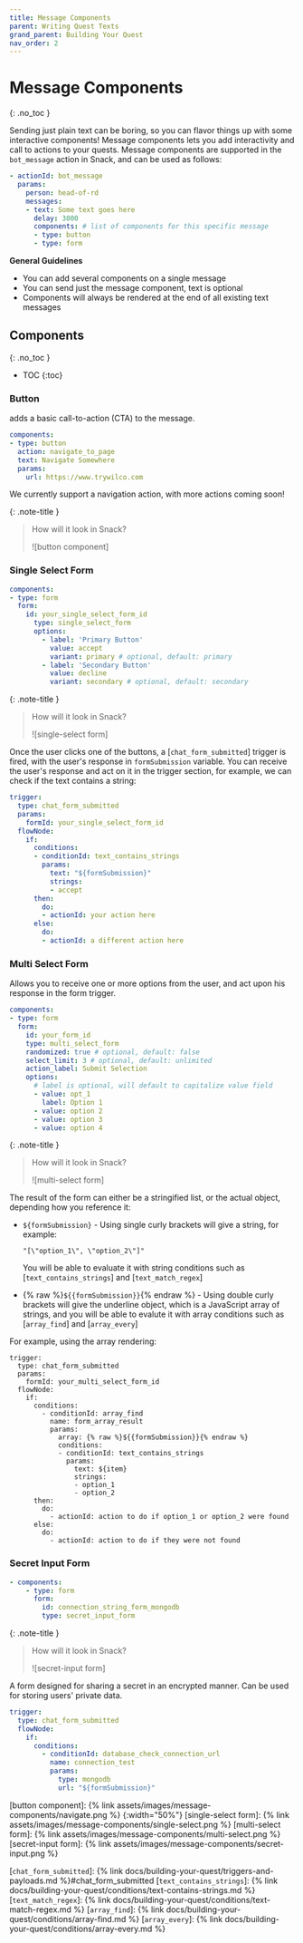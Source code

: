 ```yaml
---
title: Message Components
parent: Writing Quest Texts
grand_parent: Building Your Quest
nav_order: 2
---
```


# Message Components
{: .no_toc }

Sending just plain text can be boring, so you can flavor things up with some interactive components! Message components lets you add interactivity and call to actions to your quests. Message components are supported in the `bot_message` action in Snack, and can be used as follows: 

```yml
- actionId: bot_message
  params:
    person: head-of-rd
    messages:
    - text: Some text goes here
      delay: 3000
      components: # list of components for this specific message
      - type: button
      - type: form
```

**General Guidelines**
- You can add several components on a single message
- You can send just the message component, text is optional
- Components will always be rendered at the end of all existing text messages


## Components
{: .no_toc }
- TOC
{:toc}

### Button

adds a basic call-to-action (CTA) to the message.

```yml
components:
- type: button
  action: navigate_to_page
  text: Navigate Somewhere
  params: 
    url: https://www.trywilco.com
```

We currently support a navigation action, with more actions coming soon!

{: .note-title }
> How will it look in Snack?
>
> ![button component]

### Single Select Form

```yml
components:
- type: form
  form:
    id: your_single_select_form_id
      type: single_select_form
      options:
        - label: 'Primary Button'
          value: accept
          variant: primary # optional, default: primary
        - label: 'Secondary Button'
          value: decline
          variant: secondary # optional, default: secondary
```

{: .note-title }
> How will it look in Snack?
>
> ![single-select form]

Once the user clicks one of the buttons, a [`chat_form_submitted`] trigger is fired, with the user's response in `formSubmission` variable.  You can receive the user's response and act on it in the trigger section, for example, we can check if the text contains a string:

```yml
trigger:
  type: chat_form_submitted
  params:
    formId: your_single_select_form_id
  flowNode:
    if:
      conditions:
      - conditionId: text_contains_strings
        params:
          text: "${formSubmission}"
          strings:
          - accept
      then:
        do:
        - actionId: your action here
      else:
        do:
        - actionId: a different action here
```

### Multi Select Form

Allows you to receive one or more options from the user, and act upon his response in the form trigger.

```yml
components:
- type: form
  form:
    id: your_form_id
    type: multi_select_form
    randomized: true # optional, default: false
    select_limit: 3 # optional, default: unlimited
    action_label: Submit Selection
    options: 
      # label is optional, will default to capitalize value field
      - value: opt_1
        label: Option 1
      - value: option 2
      - value: option 3
      - value: option 4
```

{: .note-title }
> How will it look in Snack?
>
> ![multi-select form]

The result of the form can either be a stringified list, or the actual object, depending how you reference it:
- `${formSubmission}` - Using single curly brackets will give a string, for example:  

    ```"[\"option_1\", \"option_2\"]"```

    You will be able to evaluate it with string conditions such as [`text_contains_strings`] and [`text_match_regex`]

- {% raw %}`${{formSubmission}}`{% endraw %} - Using double curly brackets will give the underline object, which is a JavaScript array of strings, and you will be able to evalute it with array conditions such as [`array_find`] and [`array_every`]

For example, using the array rendering:

```
trigger:
  type: chat_form_submitted
  params:
    formId: your_multi_select_form_id
  flowNode:
    if:
      conditions:
        - conditionId: array_find
          name: form_array_result
          params:
            array: {% raw %}${{formSubmission}}{% endraw %}
            conditions:
            - conditionId: text_contains_strings
              params:
                text: ${item}
                strings:
                - option_1
                - option_2
      then:
        do:
          - actionId: action to do if option_1 or option_2 were found
      else: 
        do:
          - actionId: action to do if they were not found
```

### Secret Input Form

```yml
- components:
    - type: form
      form:
        id: connection_string_form_mongodb
        type: secret_input_form

```

{: .note-title }
> How will it look in Snack?
>
> ![secret-input form]

A form designed for sharing a secret in an encrypted manner. Can be used for storing users' private data.

```yml
trigger:
  type: chat_form_submitted
  flowNode:
    if:
      conditions:
        - conditionId: database_check_connection_url
          name: connection_test
          params:
            type: mongodb
            url: "${formSubmission}"
```


[button component]: {% link assets/images/message-components/navigate.png %}
{:width="50%"}
[single-select form]: {% link assets/images/message-components/single-select.png %}
[multi-select form]: {% link assets/images/message-components/multi-select.png %}
[secret-input form]: {% link assets/images/message-components/secret-input.png %}


[`chat_form_submitted`]: {% link docs/building-your-quest/triggers-and-payloads.md %}#chat_form_submitted
[`text_contains_strings`]: {% link docs/building-your-quest/conditions/text-contains-strings.md %}
[`text_match_regex`]: {% link docs/building-your-quest/conditions/text-match-regex.md %}
[`array_find`]: {% link docs/building-your-quest/conditions/array-find.md %}
[`array_every`]: {% link docs/building-your-quest/conditions/array-every.md %}
